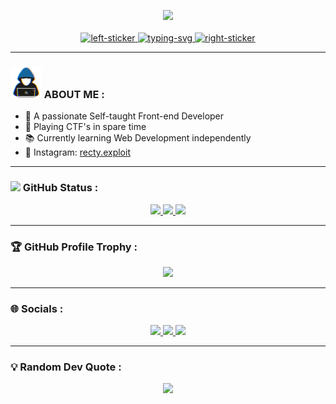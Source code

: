 <!-- Profil RECTY45 GitHub README -->

<p align="center">
  <a href="https://github.com/RECTY45">
 <img src="https://user-images.githubusercontent.com/73097560/115834477-dbab4500-a447-11eb-908a-139a6edaec5c.gif"/>
    <br><br>
    <img width="200" height="200" src="https://media.giphy.com/media/TEnXkcsHrP4YedChhA/giphy.gif" alt="left-sticker"/>
    <img src="https://readme-typing-svg.demolab.com/?font=Press+Start+2P&size=30&pause=1000&vCenter=true&width=435&lines=%20*RECTY%20(%E3%83%95%E3%82%A7%E3%83%AA%E3%83%BC)*%22" alt="typing-svg"/>
    <img width="200" height="200" src="https://media.giphy.com/media/TEnXkcsHrP4YedChhA/giphy.gif" alt="right-sticker"/>
  </a>
</p>

---

### <img src="https://github.com/0xAbdulKhalid/0xAbdulKhalid/raw/main/assets/mdImages/about_me.gif" width="50"/> ABOUT ME :
- 🎨 A passionate Self-taught Front-end Developer  
- 🔐 Playing CTF's in spare time  
- 📚 Currently learning Web Development independently  
- 📸 Instagram: [recty.exploit](https://www.instagram.com/recty.exploit)  

---

### <img src="https://github.com/7oSkaaa/7oSkaaa/blob/main/Images/Statistics.gif?raw=true" width="50"/> GitHub Status :
<p align="center">
  <a href="https://github.com/RECTY45">
    <img height="180em" src="https://github-readme-stats.vercel.app/api?username=RECTY45&theme=algolia&hide_border=true&include_all_commits=false&count_private=false"/>
    <img height="180em" src="https://github-readme-streak-stats.herokuapp.com/?user=RECTY45&theme=algolia&hide_border=true"/>
    <img height="180em" src="https://github-readme-stats.vercel.app/api/top-langs/?username=RECTY45&theme=algolia&hide_border=true&layout=compact"/>
  </a>
</p>

---

### 🏆 GitHub Profile Trophy :
<p align="center">
  <img src="https://github-profile-trophy.vercel.app/?username=RECTY45&theme=radical&no-frame=false&no-bg=true&margin-w=5"/>
</p>

---

### 🌐 Socials :
<p align="center">
  <a href="https://facebook.com/ꧾꧾ">
    <img src="https://img.shields.io/badge/Facebook-%231877F2.svg?logo=Facebook&logoColor=white"/>
  </a>
  <a href="https://instagram.com/recty.exploit">
    <img src="https://img.shields.io/badge/Instagram-%23E4405F.svg?logo=Instagram&logoColor=white"/>
  </a>
  <a href="https://twitter.com/rectyexploit">
    <img src="https://img.shields.io/badge/Twitter-%231DA1F2.svg?logo=Twitter&logoColor=white"/>
  </a>
</p>

---

### 💡 Random Dev Quote :
<p align="center">
  <img src="https://quotes-github-readme.vercel.app/api?type=horizontal&theme=radical"/>
</p>

<!-- Proudly created with GPRM ( https://gprm.itsvg.in ) -->
